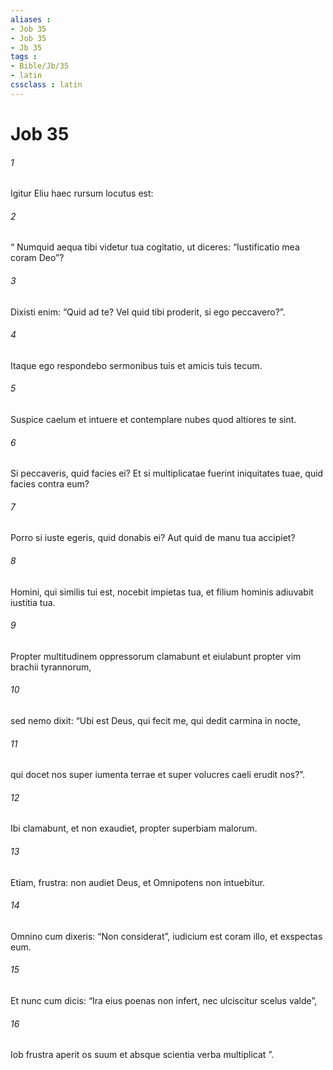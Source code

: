 ```yaml
---
aliases : 
- Job 35
- Job 35
- Jb 35
tags : 
- Bible/Jb/35
- latin
cssclass : latin
---
```


# Job 35

###### 1
Igitur Eliu haec rursum locutus est:
###### 2
“ Numquid aequa tibi videtur tua cogitatio, ut diceres: “Iustificatio mea coram Deo”?
###### 3
Dixisti enim: “Quid ad te? Vel quid tibi proderit, si ego peccavero?”.
###### 4
Itaque ego respondebo sermonibus tuis et amicis tuis tecum.
###### 5
Suspice caelum et intuere et contemplare nubes quod altiores te sint.
###### 6
Si peccaveris, quid facies ei? Et si multiplicatae fuerint iniquitates tuae, quid facies contra eum?
###### 7
Porro si iuste egeris, quid donabis ei? Aut quid de manu tua accipiet?
###### 8
Homini, qui similis tui est, nocebit impietas tua, et filium hominis adiuvabit iustitia tua.
###### 9
Propter multitudinem oppressorum clamabunt et eiulabunt propter vim brachii tyrannorum,
###### 10
sed nemo dixit: “Ubi est Deus, qui fecit me, qui dedit carmina in nocte,
###### 11
qui docet nos super iumenta terrae et super volucres caeli erudit nos?”.
###### 12
Ibi clamabunt, et non exaudiet, propter superbiam malorum.
###### 13
Etiam, frustra: non audiet Deus, et Omnipotens non intuebitur.
###### 14
Omnino cum dixeris: “Non considerat”, iudicium est coram illo, et exspectas eum.
###### 15
Et nunc cum dicis: “Ira eius poenas non infert, nec ulciscitur scelus valde”,
###### 16
Iob frustra aperit os suum et absque scientia verba multiplicat ”.
